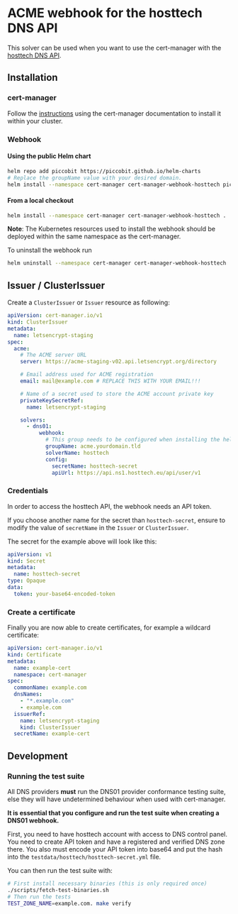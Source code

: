 # ACME webhook for the hosttech DNS API

This solver can be used when you want to use the cert-manager with the [hosttech DNS API](https://api.ns1.hosttech.eu/api/documentation/).

## Installation

### cert-manager

Follow the [instructions](https://cert-manager.io/docs/installation/) using the cert-manager documentation to install it within your cluster.

### Webhook

#### Using the public Helm chart

```bash
helm repo add piccobit https://piccobit.github.io/helm-charts
# Replace the groupName value with your desired domain.
helm install --namespace cert-manager cert-manager-webhook-hosttech piccobit/cert-manager-webhook-hosttech --set groupName=acme.yourdomain.tld
```

#### From a local checkout

```bash
helm install --namespace cert-manager cert-manager-webhook-hosttech .
```
**Note**: The Kubernetes resources used to install the webhook should be deployed within the same namespace as the cert-manager.

To uninstall the webhook run
```bash
helm uninstall --namespace cert-manager cert-manager-webhook-hosttech
```

## Issuer / ClusterIssuer

Create a `ClusterIssuer` or `Issuer` resource as following:
```yaml
apiVersion: cert-manager.io/v1
kind: ClusterIssuer
metadata:
  name: letsencrypt-staging
spec:
  acme:
    # The ACME server URL
    server: https://acme-staging-v02.api.letsencrypt.org/directory

    # Email address used for ACME registration
    email: mail@example.com # REPLACE THIS WITH YOUR EMAIL!!!

    # Name of a secret used to store the ACME account private key
    privateKeySecretRef:
      name: letsencrypt-staging

    solvers:
      - dns01:
          webhook:
            # This group needs to be configured when installing the helm package, otherwise the webhook won't have permission to create an ACME challenge for this API group.
            groupName: acme.yourdomain.tld
            solverName: hosttech
            config:
              secretName: hosttech-secret
              apiUrl: https://api.ns1.hosttech.eu/api/user/v1
```

### Credentials
In order to access the hosttech API, the webhook needs an API token.

If you choose another name for the secret than `hosttech-secret`, ensure to modify the value of `secretName` in the `Issuer` or  `ClusterIssuer`.

The secret for the example above will look like this:
```yaml
apiVersion: v1
kind: Secret
metadata:
  name: hosttech-secret
type: Opaque
data:
  token: your-base64-encoded-token
```

### Create a certificate

Finally you are now able to create certificates, for example a wildcard certificate:

```yaml
apiVersion: cert-manager.io/v1
kind: Certificate
metadata:
  name: example-cert
  namespace: cert-manager
spec:
  commonName: example.com
  dnsNames:
    - "*.example.com"
    - example.com
  issuerRef:
    name: letsencrypt-staging
    kind: ClusterIssuer
  secretName: example-cert
```

## Development

### Running the test suite

All DNS providers **must** run the DNS01 provider conformance testing suite,
else they will have undetermined behaviour when used with cert-manager.

**It is essential that you configure and run the test suite when creating a
DNS01 webhook.**

First, you need to have hosttech account with access to DNS control panel. You need to create API token and have a registered and verified DNS zone there.
You also must encode your API token into base64 and put the hash into the `testdata/hosttech/hosttech-secret.yml` file.

You can then run the test suite with:

```bash
# First install necessary binaries (this is only required once)
./scripts/fetch-test-binaries.sh
# Then run the tests
TEST_ZONE_NAME=example.com. make verify
```
